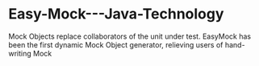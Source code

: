 # Easy-Mock---Java-Technology
Mock Objects replace collaborators of the unit under test. EasyMock has been the first dynamic Mock Object generator, relieving users of hand-writing Mock
